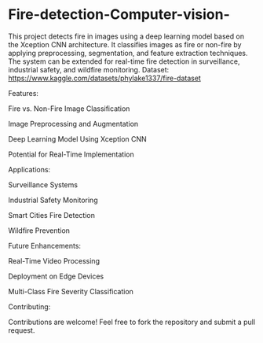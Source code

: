 # Fire-detection-Computer-vision-

This project detects fire in images using a deep learning model based on the Xception CNN architecture. It classifies images as fire or non-fire by applying preprocessing, segmentation, and feature extraction techniques. The system can be extended for real-time fire detection in surveillance, industrial safety, and wildfire monitoring. Dataset: https://www.kaggle.com/datasets/phylake1337/fire-dataset

Features:

Fire vs. Non-Fire Image Classification

Image Preprocessing and Augmentation

Deep Learning Model Using Xception CNN

Potential for Real-Time Implementation


Applications:

Surveillance Systems

Industrial Safety Monitoring

Smart Cities Fire Detection

Wildfire Prevention


Future Enhancements:

Real-Time Video Processing

Deployment on Edge Devices

Multi-Class Fire Severity Classification


Contributing:

Contributions are welcome! Feel free to fork the repository and submit a pull request.
